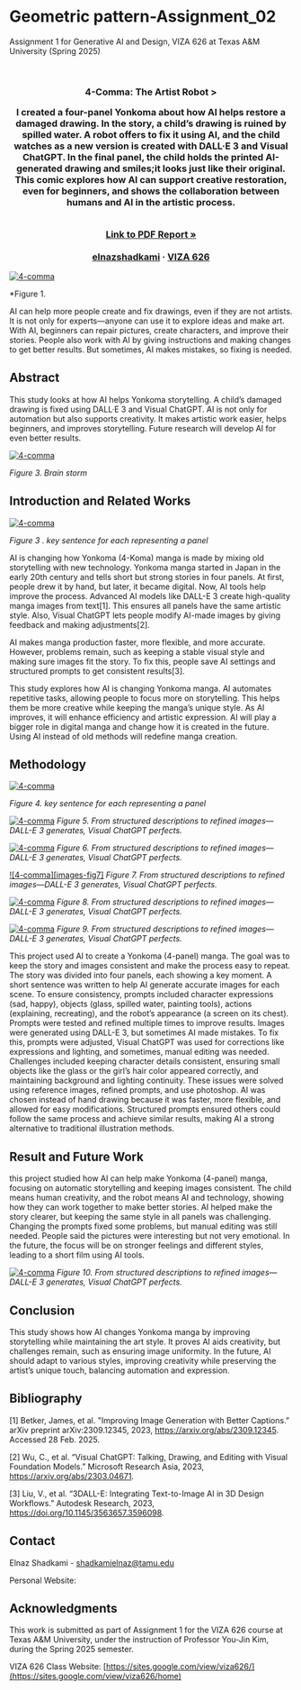 
# Geometric pattern-Assignment_02
Assignment 1 for Generative AI and Design, VIZA 626 at Texas A&amp;M University (Spring 2025)

<!-- Improved compatibility of back to top link: See: https://github.com/othneildrew/Best-README-Template/pull/73 -->
<a id="readme-top"></a>

<!-- PROJECT SHIELDS -->
<!--
*** I'm using markdown "reference style" links for readability.
*** Reference links are enclosed in brackets [ ] instead of parentheses ( ).
*** See the bottom of this document for the declaration of the reference variables
*** for contributors-url, forks-url, etc. This is an optional, concise syntax you may use.
*** https://www.markdownguide.org/basic-syntax/#reference-style-links
-->




<!-- PROJECT LOGO -->
<br />
<div align="center">
  </a>

  <h3 align="center">4-Comma: The Artist Robot >

    
I created a four-panel Yonkoma about how AI helps restore a damaged drawing. In the story, a child’s drawing is ruined by spilled water. A robot offers to fix it using AI, and the child watches as a new version is created with DALL·E 3 and Visual ChatGPT. In the final panel, the child holds the printed AI-generated drawing and smiles;it looks just like their original. This comic explores how AI can support creative restoration, even for beginners, and shows the collaboration between humans and AI in the artistic process.

  <p align="center">
    <br />
    <a href="https://github.com/elnazshadkami/4-comma-Assignments_011/blob/main/PDF/PDF.pdf"><strong>Link to PDF Report »</strong></a>
    <br />
    <br />
    <a href="https://website.com">elnazshadkami</a>
    &middot;
    <a href="https://sites.google.com/view/viza626/home">VIZA 626</a>
  </p>
</div>

[![4-comma][images-fig1]](https://example.com)

*Figure 1.

AI can help more people create and fix drawings, even if they are not artists. It is not only for experts—anyone can use it to explore ideas and make art. With AI, beginners can repair pictures, create characters, and improve their stories. People also work with AI by giving instructions and making changes to get better results. But sometimes, AI makes mistakes, so fixing is needed.

<!-- Abstract -->
## Abstract
This study looks at how AI helps Yonkoma storytelling. A child’s damaged drawing is fixed using DALL·E 3 and Visual ChatGPT. AI is not only for automation but also supports creativity. It makes artistic work easier, helps beginners, and improves storytelling. Future research will develop AI for even better results.
<!-- Introduction and Related Works -->

[![4-comma][images-fig2]](https://example.com)

*Figure 3. Brain storm*

## Introduction and Related Works

[![4-comma][images-fig3]](https://example.com)

*Figure 3  . key sentence for each representing a panel*



AI is changing how Yonkoma (4-Koma) manga is made by mixing old storytelling with new technology. Yonkoma manga started in Japan in the early 20th century and tells short but strong stories in four panels. At first, people drew it by hand, but later, it became digital. Now, AI tools help improve the process. Advanced AI models like DALL-E 3 create high-quality manga images from text[1]. This ensures all panels have the same artistic style. Also, Visual ChatGPT lets people modify AI-made images by giving feedback and making adjustments[2].

AI makes manga production faster, more flexible, and more accurate. However, problems remain, such as keeping a stable visual style and making sure images fit the story. To fix this, people save AI settings and structured prompts to get consistent results[3].

This study explores how AI is changing Yonkoma manga. AI automates repetitive tasks, allowing people to focus more on storytelling. This helps them be more creative while keeping the manga’s unique style. As AI improves, it will enhance efficiency and artistic expression. AI will play a bigger role in digital manga and change how it is created in the future. Using AI instead of old methods will redefine manga creation.

## Methodology
[![4-comma][images-fig4]](https://example.com)

*Figure 4. key sentence for each representing a panel*

[![4-comma][images-fig5]](https://example.com)
*Figure 5. From structured descriptions to refined images—DALL-E 3 generates, Visual ChatGPT perfects.*

[![4-comma][images-fig6]](https://example.com)
*Figure 6. From structured descriptions to refined images—DALL-E 3 generates, Visual ChatGPT perfects.*

[![4-comma][images-fig7]](https://example.com)
*Figure 7. From structured descriptions to refined images—DALL-E 3 generates, Visual ChatGPT perfects.*

[![4-comma][images-fig8]](https://example.com)
*Figure 8. From structured descriptions to refined images—DALL-E 3 generates, Visual ChatGPT perfects.*

[![4-comma][images-fig9]](https://example.com)
*Figure 9. From structured descriptions to refined images—DALL-E 3 generates, Visual ChatGPT perfects.*



This project used AI to create a Yonkoma (4-panel) manga. The goal was to keep the story and images consistent and make the process easy to repeat. The story was divided into four panels, each showing a key moment. A short sentence was written to help AI generate accurate images for each scene.
To ensure consistency, prompts included character expressions (sad, happy), objects (glass, spilled water, painting tools), actions (explaining, recreating), and the robot’s appearance (a screen on its chest). Prompts were tested and refined multiple times to improve results. Images were generated using DALL-E 3, but sometimes AI made mistakes. To fix this, prompts were adjusted, Visual ChatGPT was used for corrections like expressions and lighting, and sometimes, manual editing was needed.
Challenges included keeping character details consistent, ensuring small objects like the glass or the girl’s hair color appeared correctly, and maintaining background and lighting continuity. These issues were solved using reference images, refined prompts, and use photoshop.
AI was chosen instead of hand drawing because it was faster, more flexible, and allowed for easy modifications. Structured prompts ensured others could follow the same process and achieve similar results, making AI a strong alternative to traditional illustration methods.

## Result and Future Work
this project studied how AI can help make Yonkoma (4-panel) manga, focusing on automatic storytelling and keeping images consistent. The child means human creativity, and the robot means AI and technology, showing how they can work together to make better stories.
AI helped make the story clearer, but keeping the same style in all panels was challenging. Changing the prompts fixed some problems, but manual editing was still needed. People said the pictures were interesting but not very emotional. In the future, the focus will be on stronger feelings and different styles, leading to a short film using AI tools.

[![4-comma][images-fig10]](https://example.com)
*Figure 10. From structured descriptions to refined images—DALL-E 3 generates, Visual ChatGPT perfects.*

## Conclusion
This study shows how AI changes Yonkoma manga by improving storytelling while maintaining the art style. It proves AI aids creativity, but challenges remain, such as ensuring image uniformity. In the future, AI should adapt to various styles, improving creativity while preserving the artist’s unique touch, balancing automation and expression.
<!-- Bibliography -->
## Bibliography
[1] Betker, James, et al. "Improving Image Generation with Better Captions.” arXiv preprint arXiv:2309.12345, 2023, https://arxiv.org/abs/2309.12345. Accessed 28 Feb. 2025.

[2] Wu, C., et al. “Visual ChatGPT: Talking, Drawing, and Editing with Visual Foundation Models.” Microsoft Research Asia, 2023, https://arxiv.org/abs/2303.04671.

[3] Liu, V., et al. “3DALL-E: Integrating Text-to-Image AI in 3D Design Workflows.” Autodesk Research, 2023, https://doi.org/10.1145/3563657.3596098.





<!-- CONTACT -->
## Contact

Elnaz Shadkami - shadkamielnaz@tamu.edu

Personal Website:




<!-- ACKNOWLEDGMENTS -->
## Acknowledgments

This work is submitted as part of Assignment 1 for the VIZA 626 course at Texas A&M University, under the instruction of Professor You-Jin Kim, during the Spring 2025 semester.

VIZA 626 Class Website: [https://sites.google.com/view/viza626/](https://sites.google.com/view/viza626/home)

<!-- MARKDOWN LINKS & IMAGES -->
<!-- https://www.markdownguide.org/basic-syntax/#reference-style-links -->
[contributors-shield]: https://img.shields.io/github/contributors/othneildrew/Best-README-Template.svg?style=for-the-badge
[contributors-url]: https://github.com/othneildrew/Best-README-Template/graphs/contributors
[forks-shield]: https://img.shields.io/github/forks/othneildrew/Best-README-Template.svg?style=for-the-badge
[forks-url]: https://github.com/othneildrew/Best-README-Template/network/members
[stars-shield]: https://img.shields.io/github/stars/othneildrew/Best-README-Template.svg?style=for-the-badge
[stars-url]: https://github.com/othneildrew/Best-README-Template/stargazers
[issues-shield]: https://img.shields.io/github/issues/othneildrew/Best-README-Template.svg?style=for-the-badge
[issues-url]: https://github.com/othneildrew/Best-README-Template/issues
[license-shield]: https://img.shields.io/github/license/othneildrew/Best-README-Template.svg?style=for-the-badge
[license-url]: https://github.com/othneildrew/Best-README-Template/blob/master/LICENSE.txt
[linkedin-shield]: https://img.shields.io/badge/-LinkedIn-black.svg?style=for-the-badge&logo=linkedin&colorB=555
[linkedin-url]: https://linkedin.com/in/othneildrew
[product-screenshot]: images/screenshot.png
[images-fig1]: images/fig1.png
[images-fig2]: images/fig2.png
[images-fig3]: images/fig3.png
[images-fig4]: images/fig3.png
[images-fig5]: images/fig3.png
[images-fig6]: images/fig3.png
[images-fig8]: images/fig3.png
[images-fig9]: images/fig3.png
[images-fig10]: images/fig3.png

[Next.js]: https://img.shields.io/badge/next.js-000000?style=for-the-badge&logo=nextdotjs&logoColor=white
[Next-url]: https://nextjs.org/
[React.js]: https://img.shields.io/badge/React-20232A?style=for-the-badge&logo=react&logoColor=61DAFB
[React-url]: https://reactjs.org/
[Vue.js]: https://img.shields.io/badge/Vue.js-35495E?style=for-the-badge&logo=vuedotjs&logoColor=4FC08D
[Vue-url]: https://vuejs.org/
[Angular.io]: https://img.shields.io/badge/Angular-DD0031?style=for-the-badge&logo=angular&logoColor=white
[Angular-url]: https://angular.io/
[Svelte.dev]: https://img.shields.io/badge/Svelte-4A4A55?style=for-the-badge&logo=svelte&logoColor=FF3E00
[Svelte-url]: https://svelte.dev/
[Laravel.com]: https://img.shields.io/badge/Laravel-FF2D20?style=for-the-badge&logo=laravel&logoColor=white
[Laravel-url]: https://laravel.com
[Bootstrap.com]: https://img.shields.io/badge/Bootstrap-563D7C?style=for-the-badge&logo=bootstrap&logoColor=white
[Bootstrap-url]: https://getbootstrap.com
[JQuery.com]: https://img.shields.io/badge/jQuery-0769AD?style=for-the-badge&logo=jquery&logoColor=white
[JQuery-url]: https://jquery.com
